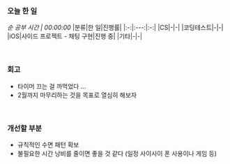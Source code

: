 ### 오늘 한 일
_순 공부 시간 | 00:00:00_
|분류|한 일|진행률|
|:-:|:---:|:-:|
|CS|-|-|
|코딩테스트|-|-|
|iOS|사이드 프로젝트 - 채팅 구현|진행 중|
|기타|-|-|

<br>

### 회고
- 타이머 끄는 걸 까먹었다 ...
- 2월까지 마무리하는 것을 목표로 열심히 해보자

<br>

### 개선할 부분
- 규칙적인 수면 패턴 확보
- 불필요한 시간 낭비를 줄이면 좋을 것 같다 (일정 사이사이 폰 사용이나 게임 등)
